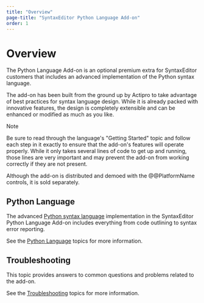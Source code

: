 ```yaml
---
title: "Overview"
page-title: "SyntaxEditor Python Language Add-on"
order: 1
---
```

# Overview

The Python Language Add-on is an optional premium extra for SyntaxEditor customers that includes an advanced implementation of the Python syntax language.

The add-on has been built from the ground up by Actipro to take advantage of best practices for syntax language design.  While it is already packed with innovative features, the design is completely extensible and can be enhanced or modified as much as you like.

> [!NOTE]
> Be sure to read through the language's "Getting Started" topic and follow each step in it exactly to ensure that the add-on's features will operate properly.  While it only takes several lines of code to get up and running, those lines are very important and may prevent the add-on from working correctly if they are not present.

Although the add-on is distributed and demoed with the @@PlatformName controls, it is sold separately.

## Python Language

The advanced [Python syntax language](python/index.md) implementation in the SyntaxEditor Python Language Add-on includes everything from code outlining to syntax error reporting.

See the [Python Language](python/index.md) topics for more information.

## Troubleshooting

This topic provides answers to common questions and problems related to the add-on.

See the [Troubleshooting](troubleshooting.md) topics for more information.
